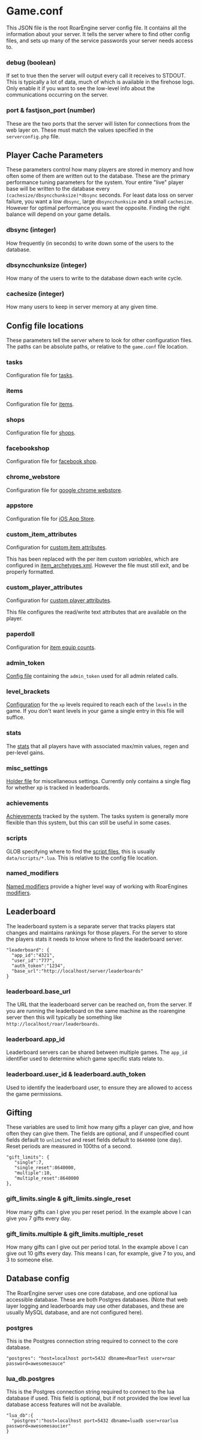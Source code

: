 # Game.conf

This JSON file is the root RoarEngine server config file. It contains all the information about your server.
It tells the server where to find other config files, and sets up many of the service passwords your
server needs access to.

### debug (boolean)
If set to true then the server will output every call it receives to STDOUT. This is typically a lot of data,
much of which is available in the firehose logs. Only enable it if you want to see the low-level info about the
communications occurring on the server.

### port & fastjson_port (number)
These are the two ports that the server will listen for connections from the web layer on.
These must match the values specified in the `serverconfig.php` file.

## Player Cache Parameters
These parameters control how many players are stored in memory and how often some of them are written out to
the database. These are the primary performance tuning parameters for the system. Your entire
"live" player base will be written to the database every `(cachesize/dbsyncchunksize)*dbsync` seconds. For least data loss
on server failure, you want a low `dbsync`, large `dbsyncchunksize` and a small `cachesize`. However for optimal performance
you want the opposite. Finding the right balance will depend on your game details.

### dbsync (integer)
How frequently (in seconds) to write down some of the users to the database.

### dbsyncchunksize (integer)
How many of the users to write to the database down each write cycle.

### cachesize (integer)
How many users to keep in server memory at any given time.

## Config file locations
These parameters tell the server where to look for other configuration files.
The paths can be absolute paths, or relative to the `game.conf` file location.

### tasks
Configuration file for [tasks](tasks.xml.md).

### items
Configuration file for [items](item_archetypes.xml.md).

### shops
Configuration file for [shops](shops.xml.md).

### facebookshop
Configuration file for [facebook shop](facebook_shop.xml.md).

### chrome_webstore
Configuration file for [google chrome webstore](chrome_webstore.xml.md).

### appstore
Configuration file for [iOS App Store](appstore.xml.md).

### custom_item_attributes
Configuration for [custom item attributes](custom_item_attributes.xml.md).

This has been replaced with the per item custom *variables*, which are configured in [item_archetypes.xml](item_archetypes.xml.md).
However the file must still exit, and be properly formatted.

### custom_player_attributes
Configuration for [custom player attributes](custom_player_attributes.xml.md).

This file configures the read/write text attributes that are available on the player.

### paperdoll
Configuration for [item equip counts](paperdoll.xml.md).

### admin_token
[Config file](admin_token.xml.md) containing the `admin_token` used for all admin related calls.

### level_brackets
[Configuration](level_brackets.xml.md) for the `xp` levels required to reach each of the `levels` in the game.
If you don't want levels in your game a single entry in this file will suffice.

### stats
The [stats](stats.xml.md) that all players have with associated max/min values, regen and per-level gains.

### misc_settings
[Holder file](misc.xml.md) for miscellaneous settings.
Currently only contains a single flag for whether xp is tracked in leaderboards.

### achievements
[Achievements](achievements.xml.md) tracked by the system. The tasks system is generally more flexible than this
system, but this can still be useful in some cases.

### scripts
GLOB specifying where to find the [script files](scripts.md), this is usually `data/scripts/*.lua`. This is relative to the config file location.

### named_modifiers
[Named modifiers](named_modifiers.xml.md) provide a higher level way of working with RoarEngines [modifiers](../concepts/modifiers.md).

## Leaderboard
The leaderboard system is a separate server that tracks players stat changes and maintains rankings for those players.
For the server to store the players stats it needs to know where to find the leaderboard server.


    "leaderboard": {
      "app_id":"4321",
      "user_id":"777",
      "auth_token":"1234",
      "base_url":"http://localhost/server/leaderboards"
    }


### leaderboard.base_url
The URL that the leaderboard server can be reached on, from the server.
If you are running the leaderboard on the same machine as the roarengine server then this will typically be
something like `http://localhost/roar/leaderboards`.

### leaderboard.app_id
Leaderboard servers can be shared between multiple games. The `app_id` identifier used to determine
which game specific stats relate to.

### leaderboard.user_id & leaderboard.auth_token
Used to identify the leaderboard user, to ensure they are allowed to access the game permissions.

## Gifting
These variables are used to limit how many gifts a player can give, and how often they can give them.
The fields are optional, and if unspecified count fields default to `unlimited` and reset fields default to `8640000` (one day).
Reset periods are measured in 100ths of a second.

    "gift_limits": {
       "single":7,
       "single_reset":8640000,
       "multiple":10,
       "multiple_reset":8640000
    },

### gift_limits.single & gift_limits.single_reset
How many gifts can I give you per reset period. In the example above I can give you 7 gifts every day.

### gift_limits.multiple & gift_limits.multiple_reset
How many gifts can I give out per period total. In the example above I can give out 10 gifts every day.
This means I can, for example, give 7 to you, and 3 to someone else.


## Database config
The RoarEngine server uses one core database, and one optional lua accessible database. These are both Postgres databases.
(Note that web layer logging and leaderboards may use other databases, and these are usually MySQL database,
and are not configured here).

### postgres
This is the Postgres connection string required to connect to the core database.

    "postgres": "host=localhost port=5432 dbname=RoarTest user=roar password=awesomesauce"

### lua_db.postgres
This is the Postgres connection string required to connect to the lua database if used.
This field is optional, but if not provided the low level lua database access features will not be available.

    "lua_db":{
      "postgres":"host=localhost port=5432 dbname=luadb user=roarlua password=awesomesaucier"
    }
